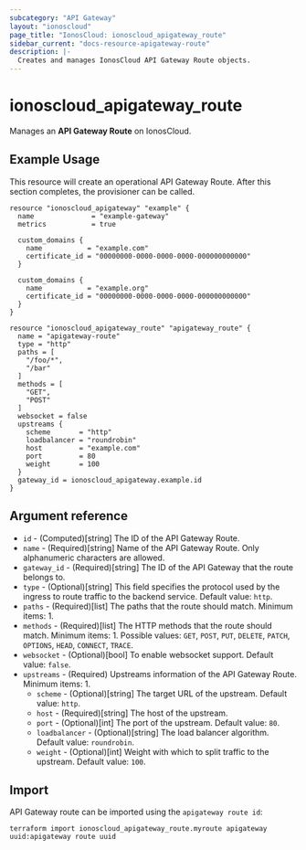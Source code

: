 ```yaml
---
subcategory: "API Gateway"
layout: "ionoscloud"
page_title: "IonosCloud: ionoscloud_apigateway_route"
sidebar_current: "docs-resource-apigateway-route"
description: |-
  Creates and manages IonosCloud API Gateway Route objects.
---
```


# ionoscloud_apigateway_route

Manages an **API Gateway Route** on IonosCloud.

## Example Usage

This resource will create an operational API Gateway Route. After this section completes, the provisioner can be called.

```hcl
resource "ionoscloud_apigateway" "example" {
  name              = "example-gateway"
  metrics           = true

  custom_domains {
    name           = "example.com"
    certificate_id = "00000000-0000-0000-0000-000000000000"
  }

  custom_domains {
    name           = "example.org"
    certificate_id = "00000000-0000-0000-0000-000000000000"
  }
}

resource "ionoscloud_apigateway_route" "apigateway_route" {
  name = "apigateway-route"
  type = "http"
  paths = [
    "/foo/*",
    "/bar"
  ]
  methods = [
    "GET",
    "POST"
  ]
  websocket = false
  upstreams {
    scheme       = "http"
    loadbalancer = "roundrobin"
    host         = "example.com"
    port         = 80
    weight       = 100
  }
  gateway_id = ionoscloud_apigateway.example.id
}
```

## Argument reference

* `id` - (Computed)[string] The ID of the API Gateway Route.
* `name` - (Required)[string] Name of the API Gateway Route. Only alphanumeric characters are allowed.
* `gateway_id` - (Required)[string] The ID of the API Gateway that the route belongs to.
* `type` - (Optional)[string] This field specifies the protocol used by the ingress to route traffic to the backend
  service. Default value: `http`.
* `paths` - (Required)[list] The paths that the route should match. Minimum items: 1.
* `methods` - (Required)[list] The HTTP methods that the route should match. Minimum items: 1. Possible values: `GET`,
  `POST`, `PUT`, `DELETE`, `PATCH`, `OPTIONS`, `HEAD`, `CONNECT`, `TRACE`.
* `websocket` - (Optional)[bool] To enable websocket support. Default value: `false`.
* `upstreams` - (Required) Upstreams information of the API Gateway Route. Minimum items: 1.
    * `scheme` - (Optional)[string] The target URL of the upstream. Default value: `http`.
    * `host` -  (Required)[string] The host of the upstream.
    * `port` -  (Optional)[int] The port of the upstream. Default value: `80`.
    * `loadbalancer` - (Optional)[string] The load balancer algorithm. Default value: `roundrobin`.
    * `weight` - (Optional)[int] Weight with which to split traffic to the upstream. Default value: `100`.

## Import

API Gateway route can be imported using the `apigateway route id`:

```shell
terraform import ionoscloud_apigateway_route.myroute apigateway uuid:apigateway route uuid
```
